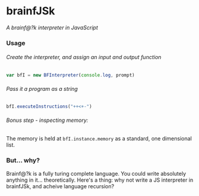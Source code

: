 # brainfJSk

_A brainf@?k interpreter in JavaScript_

### Usage

###### Create the interpreter, and assign an input and output function

```js
var bfI = new BFInterpreter(console.log, prompt)
```

###### Pass it a program as a string

```js
bfI.executeInstructions("++<+-")
```

###### Bonus step - inspecting memory:
  
The memory is held at ```bfI.instance.memory``` as a standard, one dimensional list.

### But... why?

Brainf@?k is a fully turing complete language. You could write absolutely anything in it... theoretically.
Here's a thing: why not write a JS interpreter in brainfJSk, and acheive language recursion?
